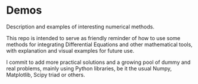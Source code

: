 # Demos
 Description and examples of interesting numerical methods.
 
 This repo is intended to serve as friendly reminder of how to use some methods for integrating Differential Equations and other mathematical tools, with explanation and visual examples for future use.
 
 I commit to add more practical solutions and a growing pool of dummy and real problems, mainly using Python libraries, be it the usual Numpy, Matplotlib, Scipy triad or others.
